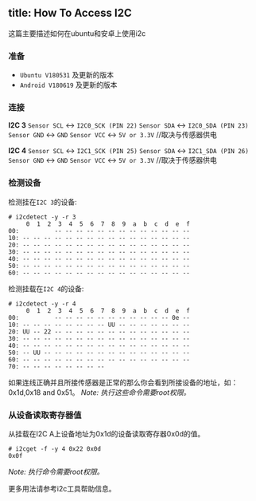 title: How To Access I2C
---


这篇主要描述如何在ubuntu和安卓上使用i2c

### 准备
* `Ubuntu V180531` 及更新的版本
* `Android V180619` 及更新的版本

### 连接
**I2C 3**
`Sensor SCL` <-> `I2C0_SCK (PIN 22)`
`Sensor SDA` <-> `I2C0_SDA (PIN 23)`
`Sensor GND` <-> `GND`
`Sensor VCC` <-> `5V or 3.3V` //取决与传感器供电

**I2C 4**
`Sensor SCL` <-> `I2C1_SCK (PIN 25)`
`Sensor SDA` <-> `I2C1_SDA (PIN 26)`
`Sensor GND` <-> `GND`
`Sensor VCC` <-> `5V or 3.3V` //取决于传感器供电


### 检测设备
检测挂在`I2C 3`的设备:
```
# i2cdetect -y -r 3
     0  1  2  3  4  5  6  7  8  9  a  b  c  d  e  f
00:          -- -- -- -- -- -- -- -- -- -- -- -- -- 
10: -- -- -- -- -- -- -- -- -- -- -- -- -- -- -- -- 
20: -- -- -- -- -- -- -- -- -- -- -- -- -- -- -- -- 
30: -- -- -- -- -- -- -- -- -- -- -- -- -- -- -- -- 
40: -- -- -- -- -- -- -- -- -- -- -- -- -- -- -- -- 
50: -- -- -- -- -- -- -- -- -- -- -- -- -- -- -- -- 
60: -- -- -- -- -- -- -- -- -- -- -- -- -- -- -- --
```
检测挂载在`I2C 4`的设备:
```
# i2cdetect -y -r 4
     0  1  2  3  4  5  6  7  8  9  a  b  c  d  e  f
00:          -- -- -- -- -- -- -- -- -- -- -- 0e -- 
10: -- -- -- -- -- -- -- -- UU -- -- -- -- -- -- -- 
20: UU -- 22 -- -- -- -- -- -- -- -- -- -- -- -- -- 
30: -- -- -- -- -- -- -- -- -- -- -- -- -- -- -- -- 
40: -- -- -- -- -- -- -- -- -- -- -- -- -- -- -- -- 
50: -- UU -- -- -- -- -- -- -- -- -- -- -- -- -- -- 
60: -- -- -- -- -- -- -- -- -- -- -- -- -- -- -- -- 
70: -- -- -- -- -- -- -- --
```
如果连线正确并且所接传感器是正常的那么你会看到所接设备的地址，如：0x1d,0x18 and 0x51。
*Note: 执行这些命令需要root权限。*

### 从设备读取寄存器值
从挂载在I2C A上设备地址为0x1d的设备读取寄存器0x0d的值。
```
# i2cget -f -y 4 0x22 0x0d
0x0f
```
*Note: 执行命令需要root权限。* 

更多用法请参考i2c工具帮助信息。
